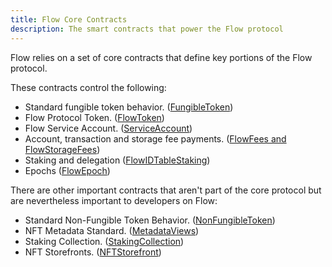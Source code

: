```yaml
---
title: Flow Core Contracts
description: The smart contracts that power the Flow protocol
---
```


Flow relies on a set of core contracts that define key portions of the
Flow protocol.

These contracts control the following:

- Standard fungible token behavior. ([FungibleToken](./fungible-token.mdx))
- Flow Protocol Token. ([FlowToken](./flow-token.mdx))
- Flow Service Account. ([ServiceAccount](./service-account.mdx))
- Account, transaction and storage fee payments. ([FlowFees and FlowStorageFees](./flow-fees.mdx))
- Staking and delegation ([FlowIDTableStaking](./staking-contract-reference.mdx))
- Epochs ([FlowEpoch](./epoch-contract-reference.mdx))

There are other important contracts that aren't part of the core protocol
but are nevertheless important to developers on Flow:

- Standard Non-Fungible Token Behavior. ([NonFungibleToken](./non-fungible-token.mdx))
- NFT Metadata Standard. ([MetadataViews](./nft-metadata.mdx))
- Staking Collection. ([StakingCollection](./staking-collection.mdx))
- NFT Storefronts. ([NFTStorefront](./nft-storefront.md))
